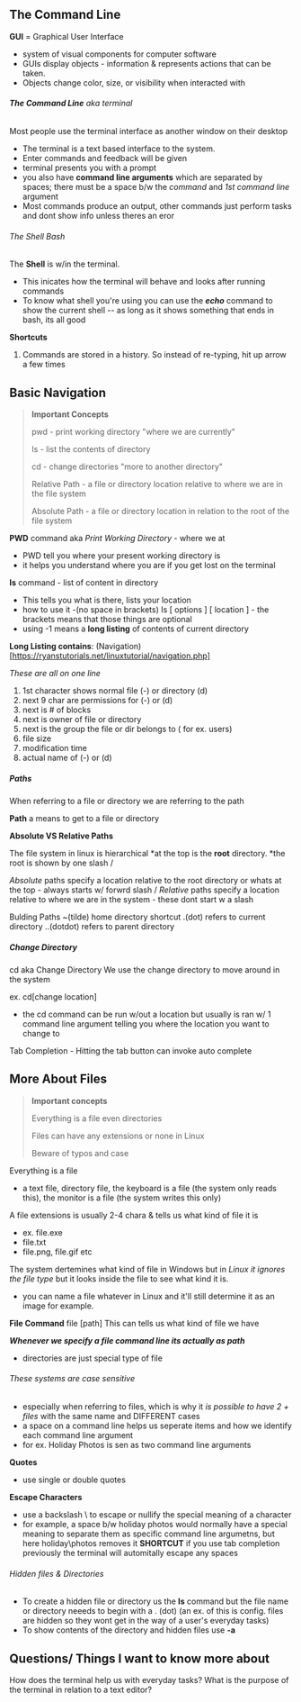 ## The Command Line

**GUI** = Graphical User Interface
* system of visual components for computer software
* GUIs display objects - information & represents actions that can be taken.
* Objects change color, size, or visibility when interacted with 

###### **The Command Line** aka *terminal*

Most people use the terminal interface as another window on their desktop

* The terminal is a text based interface to the system. 
* Enter commands and feedback will be given
* terminal presents you with a prompt 
* you also have **command line arguments** which are separated by spaces; there must be a space b/w the *command* and *1st command line* argument
* Most commands produce an output, other commands just perform tasks and dont show info unless theres an eror

###### The Shell Bash

The **Shell** is w/in the terminal. 
* This inicates how the terminal will behave and looks after running commands
* To know what shell you're using you can use the ***echo*** command to show the current shell -- as long as it shows something that ends in bash, its all good

**Shortcuts** 
1. Commands are stored in a history. So instead of re-typing, hit up arrow a few times



## Basic Navigation

> **Important Concepts**
>
> pwd - print working directory "where we are currently"
>
> Is - list the contents of directory
>
> cd - change directories "more to another directory" 
>
> Relative Path - a file or directory location relative to where we are in the file system
>
> Absolute Path - a file or directory location in relation to the root of the file system



**PWD** command aka *Print Working Directory* - where we at 

* PWD  tell you where your present working directory is 
* it helps you understand where you are if you get lost on the terminal

**Is** command - list of content in directory 

* This tells you what is there, lists your location
* how to use it -(no space in brackets) Is [ options ] [ location ] - the brackets means that those things are optional 
* using -1 means a **long listing** of contents of current directory

**Long Listing contains**: (Navigation)[https://ryanstutorials.net/linuxtutorial/navigation.php]

*These are all on one line*

1. 1st character shows normal file (-) or directory (d)
2. next 9 char are permissions for (-) or (d)
3. next is # of blocks
4. next is owner of file or directory
5. next is the group the file or dir belongs to ( for ex. users)
6. file size
7. modification time
8. actual name of (-) or (d)

##### Paths

When referring to a file or directory we are referring to the path 

**Path** a means to get to a file or directory 

**Absolute VS Relative Paths** 

The file system in linux is hierarchical
*at the top is the **root** directory. 
*the root is shown by one slash / 

*Absolute* paths specify a location relative to the root directory or whats at the top - always starts w/ forwrd slash /
*Relative* paths specify a location relative to where we are in the system - these dont start w a slash

Bulding Paths
~(tilde) home directory shortcut
.(dot) refers to current directory
..(dotdot) refers to parent directory

##### Change Directory

cd aka Change Directory
We use the change directory to move around in the system

ex. cd[change location]
* the cd command can be run w/out a location but usually is ran w/ 1 command line argument telling you where the location you want to change to 

Tab Completion - Hitting the tab button can invoke auto complete 

## More About Files

> **Important concepts** 
>
> Everything is a file even directories
>
> Files can have any extensions or none in Linux
>
> Beware of typos and case

Everything is a file 
* a text file, directory file, the keyboard is a file (the system only reads this), the monitor is a file (the system writes this only)

A file extensions is usually 2-4 chara & tells us what kind of file it is
* ex. file.exe
* file.txt
* file.png, file.gif etc

The system dertemines what kind of file in Windows but in *Linux it ignores the file type* but it looks inside the file to see what kind it is.
* you can name a file whatever in Linux and it'll still determine it as an image for example.

**File Command** file [path]
This can tells us what kind of file we have 

***Whenever we specify a file command line its actually as path*** 
* directories are just special type of file

###### These systems are case sensitive
* especially when referring to files, which is why it *is possible to have 2 + files* with the same name and DIFFERENT cases
* a space on a command line helps us seperate items and how we identify each command line argument
* for ex. Holiday Photos is sen as two command line arguments

**Quotes**
* use single or double quotes

**Escape Characters**
* use a backslash \ to escape or nullify the special meaning of a character 
* for example,  a space b/w holiday photos would normally have a special meaning to separate them as specific command line argumetns, but here holiday\photos removes it
**SHORTCUT** if you use tab completion previously the terminal will automitally escape any spaces

###### Hidden files & Directories 
* To create a hidden file or directory us the **Is** command but the file name or directory neeeds to begin with a . (dot) 
 (an ex. of this is config. files are hidden so they wont get in the way of a user's everyday tasks)
* To show contents of the directory and hidden files use **-a**










## Questions/ Things I want to know more about
How does the terminal help us with everyday tasks?
What is the purpose of the terminal in relation to a text editor?

